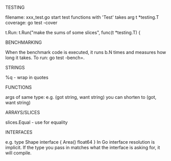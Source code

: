 TESTING

filename: xxx_test.go
start test functions with 'Test'
takes arg t *testing.T
coverage: go test -cover

t.Run: t.Run("make the sums of some slices", func(t *testing.T) {


BENCHMARKING

When the benchmark code is executed, it runs b.N times and measures how long it takes.
To run: go test -bench=.


STRINGS

%q - wrap in quotes


FUNCTIONS

args of same type: e.g. (got string, want string) you can shorten to (got, want string)

ARRAYS/SLICES

slices.Equal - use for equality

INTERFACES

e.g. 
type Shape interface {
	Area() float64
}
In Go interface resolution is implicit. If the type you pass in matches what the interface is asking for, it will compile.